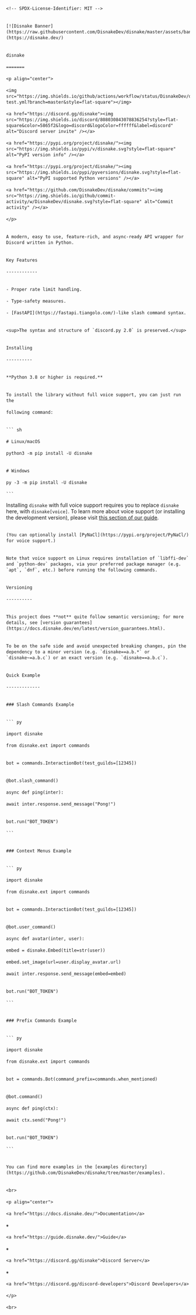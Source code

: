                                                                                                                                                                                                                                                         <!-- SPDX-License-Identifier: MIT -->
                                                                                                                                                                                                                                                                                             
                                                                                                                                                                     [![Disnake Banner](https://raw.githubusercontent.com/DisnakeDev/disnake/master/assets/banner.png)](https://disnake.dev/)
                                                                                                                                                                                                                                                                                             
                                                                                                                                                                                                                                                                                      disnake
                                                                                                                                                                                                                                                                                      =======
                                                                                                                                                                                                                                                                           <p align="center">
                                                                                                                                                 <img src="https://img.shields.io/github/actions/workflow/status/DisnakeDev/disnake/lint-test.yml?branch=master&style=flat-square"></img>    
                                                                          <a href="https://discord.gg/disnake"><img src="https://img.shields.io/discord/808030843078836254?style=flat-square&color=5865f2&logo=discord&logoColor=ffffff&label=discord" alt="Discord server invite" /></a>    
                                                                                                                                        <a href="https://pypi.org/project/disnake/"><img src="https://img.shields.io/pypi/v/disnake.svg?style=flat-square" alt="PyPI version info" /></a>    
                                                                                                                  <a href="https://pypi.org/project/disnake/"><img src="https://img.shields.io/pypi/pyversions/disnake.svg?style=flat-square" alt="PyPI supported Python versions" /></a>    
                                                                                                 <a href="https://github.com/DisnakeDev/disnake/commits"><img src="https://img.shields.io/github/commit-activity/w/DisnakeDev/disnake.svg?style=flat-square" alt="Commit activity" /></a>    
                                                                                                                                                                                                                                                                                         </p>
                                                                                                                                                                                                                                                                                             
                                                                                                                                                                                              A modern, easy to use, feature-rich, and async-ready API wrapper for Discord written in Python.
                                                                                                                                                                                                                                                                                             
                                                                                                                                                                                                                                                                                 Key Features
                                                                                                                                                                                                                                                                                 ------------
                                                                                                                                                                                                                                                                                             
                                                                                                                                                                                                                                                                - Proper rate limit handling.
                                                                                                                                                                                                                                                                      - Type-safety measures.
                                                                                                                                                                                                                        - [FastAPI](https://fastapi.tiangolo.com/)-like slash command syntax.
                                                                                                                                                                                                                                                                                             
                                                                                                                                                                                                                        <sup>The syntax and structure of `discord.py 2.0` is preserved.</sup>
                                                                                                                                                                                                                                                                                             
                                                                                                                                                                                                                                                                                   Installing
                                                                                                                                                                                                                                                                                   ----------
                                                                                                                                                                                                                                                                                             
                                                                                                                                                                                                                                                        **Python 3.8 or higher is required.**
                                                                                                                                                                                                                                                                                             
                                                                                                                                                                                                                      To install the library without full voice support, you can just run the
                                                                                                                                                                                                                                                                           following command:
                                                                                                                                                                                                                                                                                             
                                                                                                                                                                                                                                                                                       ``` sh
                                                                                                                                                                                                                                                                                # Linux/macOS
                                                                                                                                                                                                                                                            python3 -m pip install -U disnake
                                                                                                                                                                                                                                                                                             
                                                                                                                                                                                                                                                                                    # Windows
                                                                                                                                                                                                                                                              py -3 -m pip install -U disnake
                                                                                                                                                                                                                                                                                          ```
                                                                                                                                                                                                                                                                                             
Installing `disnake` with full voice support requires you to replace `disnake` here, with `disnake[voice]`. To learn more about voice support (or installing the development version), please visit [this section of our guide](https://guide.disnake.dev/prerequisites/installing-disnake/).
                                                                                                                                                                                                                                                                                             
                                                                                                                                                                                                   (You can optionally install [PyNaCl](https://pypi.org/project/PyNaCl/) for voice support.)
                                                                                                                                                                                                                                                                                             
                                                                                        Note that voice support on Linux requires installation of `libffi-dev` and `python-dev` packages, via your preferred package manager (e.g. `apt`, `dnf`, etc.) before running the following commands.
                                                                                                                                                                                                                                                                                             
                                                                                                                                                                                                                                                                                   Versioning
                                                                                                                                                                                                                                                                                   ----------
                                                                                                                                                                                                                                                                                             
                                                                                                                          This project does **not** quite follow semantic versioning; for more details, see [version guarantees](https://docs.disnake.dev/en/latest/version_guarantees.html).
                                                                                                                                                                                                                                                                                             
                                                                                                 To be on the safe side and avoid unexpected breaking changes, pin the dependency to a minor version (e.g. `disnake==a.b.*` or `disnake~=a.b.c`) or an exact version (e.g. `disnake==a.b.c`).
                                                                                                                                                                                                                                                                                             
                                                                                                                                                                                                                                                                                Quick Example
                                                                                                                                                                                                                                                                                -------------
                                                                                                                                                                                                                                                                                             
                                                                                                                                                                                                                                                                   ### Slash Commands Example
                                                                                                                                                                                                                                                                                             
                                                                                                                                                                                                                                                                                       ``` py
                                                                                                                                                                                                                                                                               import disnake
                                                                                                                                                                                                                                                             from disnake.ext import commands
                                                                                                                                                                                                                                                                                             
                                                                                                                                                                                                                                           bot = commands.InteractionBot(test_guilds=[12345])
                                                                                                                                                                                                                                                                                             
                                                                                                                                                                                                                                                                         @bot.slash_command()
                                                                                                                                                                                                                                                                       async def ping(inter):
                                                                                                                                                                                                                                               await inter.response.send_message("Pong!")    
                                                                                                                                                                                                                                                                                             
                                                                                                                                                                                                                                                                         bot.run("BOT_TOKEN")
                                                                                                                                                                                                                                                                                          ```
                                                                                                                                                                                                                                                                                             
                                                                                                                                                                                                                                                                    ### Context Menus Example
                                                                                                                                                                                                                                                                                             
                                                                                                                                                                                                                                                                                       ``` py
                                                                                                                                                                                                                                                                               import disnake
                                                                                                                                                                                                                                                             from disnake.ext import commands
                                                                                                                                                                                                                                                                                             
                                                                                                                                                                                                                                           bot = commands.InteractionBot(test_guilds=[12345])
                                                                                                                                                                                                                                                                                             
                                                                                                                                                                                                                                                                          @bot.user_command()
                                                                                                                                                                                                                                                               async def avatar(inter, user):
                                                                                                                                                                                                                                                   embed = disnake.Embed(title=str(user))    
                                                                                                                                                                                                                                             embed.set_image(url=user.display_avatar.url)    
                                                                                                                                                                                                                                           await inter.response.send_message(embed=embed)    
                                                                                                                                                                                                                                                                                             
                                                                                                                                                                                                                                                                         bot.run("BOT_TOKEN")
                                                                                                                                                                                                                                                                                          ```
                                                                                                                                                                                                                                                                                             
                                                                                                                                                                                                                                                                  ### Prefix Commands Example
                                                                                                                                                                                                                                                                                             
                                                                                                                                                                                                                                                                                       ``` py
                                                                                                                                                                                                                                                                               import disnake
                                                                                                                                                                                                                                                             from disnake.ext import commands
                                                                                                                                                                                                                                                                                             
                                                                                                                                                                                                                                   bot = commands.Bot(command_prefix=commands.when_mentioned)
                                                                                                                                                                                                                                                                                             
                                                                                                                                                                                                                                                                               @bot.command()
                                                                                                                                                                                                                                                                         async def ping(ctx):
                                                                                                                                                                                                                                                                  await ctx.send("Pong!")    
                                                                                                                                                                                                                                                                                             
                                                                                                                                                                                                                                                                         bot.run("BOT_TOKEN")
                                                                                                                                                                                                                                                                                          ```
                                                                                                                                                                                                                                                                                             
                                                                                                                                                                          You can find more examples in the [examples directory](https://github.com/DisnakeDev/disnake/tree/master/examples).
                                                                                                                                                                                                                                                                                             
                                                                                                                                                                                                                                                                                         <br>
                                                                                                                                                                                                                                                                           <p align="center">
                                                                                                                                                                                                                                    <a href="https://docs.disnake.dev/">Documentation</a>    
                                                                                                                                                                                                                                                                                      ⁕    
                                                                                                                                                                                                                                           <a href="https://guide.disnake.dev/">Guide</a>    
                                                                                                                                                                                                                                                                                      ⁕    
                                                                                                                                                                                                                                  <a href="https://discord.gg/disnake">Discord Server</a>    
                                                                                                                                                                                                                                                                                      ⁕    
                                                                                                                                                                                                                   <a href="https://discord.gg/discord-developers">Discord Developers</a>    
                                                                                                                                                                                                                                                                                         </p>
                                                                                                                                                                                                                                                                                         <br>